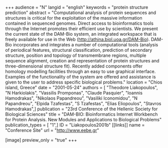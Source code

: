 +++
audience = "N"
langid = "english"
keywords = "protein structure prediction"
abstract = "Computational analysis of protein sequences and structures is critical for the exploitation of the massive information contained in sequenced genomes. Direct access to bioinformatics tools through the Internet promotes their efficient use by scientists. We present the current state of the DAM-Bio system, an integrated workspace that is freely available for use in the Web (http://athina.biol.uoa.gr/DAM-Bio). DAM-Bio incorporates and integrates a number of computational tools (analysis of periodical features, structural classification, prediction of secondary structure, position and topology of transmembrane regions, multiple sequence alignment, creation and representation of protein structures and three-dimensional structure fit). Recently added components offer homology modelling facilities through an easy to use graphical interface. Examples of the functionality of the system are offered and assistance is given to the user to address specific biological problems."
location = "Chios island, Greece"
date = "2001-05-24"
authors = [ "Theodore Liakopoulos", "N Harkiolakis", "Vassilis Promponas", "Claude Pasquier", "Ioannis Hamodrakas", "Nikolaos Papandreou", "Vasiliki Iconomidou", "N Papandreou", "Elpida Tzafestas", "S Tzafestas", "Elias Eliopoulos", "Stavros Hamodrakas",]
publication = "23rd Conference of the Hellenic Society for Biological Sciences"
title = "DAM-BIO: Bioinformatics Internet Workbench for Protein Analysis. New Modules and Applications to Biological Problems"
publication_types = [ "1",]
ID = "Liakopoulos2001b"
[[links]]
name = "Conference Site"
url = "http://www.eebe.gr"

[image]
preview_only = "true"
+++
